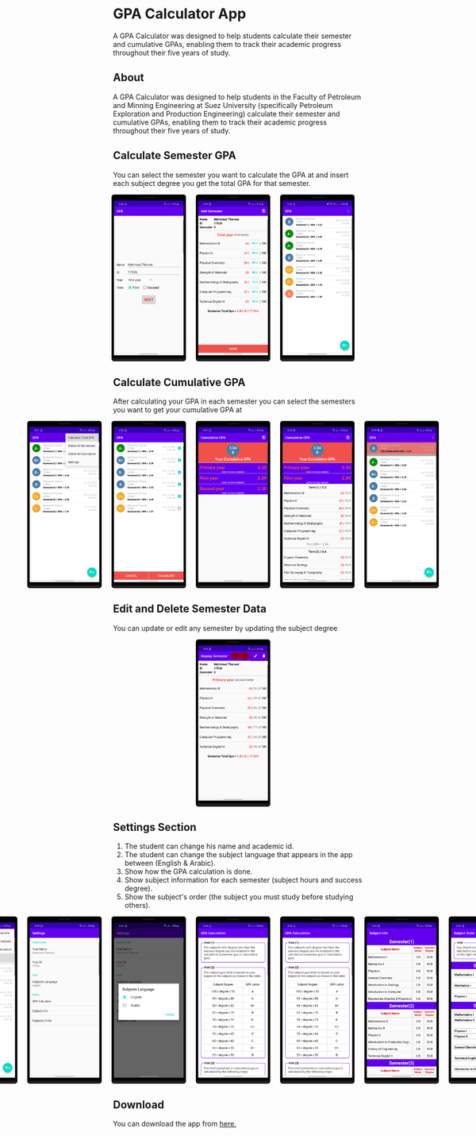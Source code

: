# GPA Calculator App
A GPA Calculator was designed to help students calculate their semester and cumulative GPAs, enabling them to track their academic progress throughout their five years of study.


## About
A GPA Calculator was designed to help students in the Faculty of Petroleum and Minning Engineering at Suez University (specifically Petroleum Exploration and Production Engineering) calculate their semester and cumulative GPAs, enabling them to track their academic progress throughout their five years of study.


## Calculate Semester GPA
You can select the semester you want to calculate the GPA at and insert each subject degree you get the total GPA for that semester.

<div style="display: flex; justify-content: center;">
  <img src="screenshots/select_semester.png" alt="Select Semester" width="150" style="margin-right: 20px;" />
  <img src="screenshots/insert_subject_degrees.png" alt="Insert Subject Degrees" width="150" style="margin-right: 20px;" />
  <img src="screenshots/semester_items_preview.png" alt="Semesters Items Preview" width="150" style="margin-right: 20px;" />
</div>


## Calculate Cumulative GPA
After calculating your GPA in each semester you can select the semesters you want to get your cumulative GPA at

<div style="display: flex; justify-content: center;">
  <img src="screenshots/how_to_calculate_cumulative.png" alt="Calculate Cumulative GPA" width="150" style="margin-right: 20px;" />
  <img src="screenshots/select_semesters_to_calculate _cumulative.png" alt="Select Semester" width="150" style="margin-right: 20px;" />
  <img src="screenshots/cumulative_gpa_preview.png" alt="Cumulative GPA Preview" width="150" style="margin-right: 20px;" />
  <img src="screenshots/cumulative_gpa_preview_details.png" alt="Cumulative GPA Preview with Details" width="150" style="margin-right: 20px;" />
  <img src="screenshots/cumulative_items_preview.png" alt="Cumulative GPA Item Preview" width="150" style="margin-right: 20px;" />
</div>


## Edit and Delete Semester Data
You can update or edit any semester by updating the subject degree

<div style="display: flex; justify-content: center;">
  <img src="screenshots/edit_semester_data.png" width="150" style="margin-right: 20px;" />
</div>


## Settings Section
1. The student can change his name and academic id.
2. The student can change the subject language that appears in the app between (English & Arabic).
3. Show how the GPA calculation is done.
4. Show subject information for each semester (subject hours and success degree).
5. Show the subject's order (the subject you must study before studying others).

<div style="display: flex; justify-content: center;">
  <img src="screenshots/how_to_open_settings.png" alt="Open Settings" width="150" style="margin-right: 20px;" />
  <img src="screenshots/settings_preview.png" alt="Settings Preview" width="150" style="margin-right: 20px;" />
  <img src="screenshots/change subject language.png" alt="Change Subject Language" width="150" style="margin-right: 20px;" />
  <img src="screenshots/gpa_calculation.png" alt="GPA Calculation Preview" width="150" style="margin-right: 20px;" />
  <img src="screenshots/gpa_calculation.png" alt="GPA Calculation Preview2" width="150" style="margin-right: 20px;" />
  <img src="screenshots/subjects informations.png" alt="Subjects Informations Preview" width="150" style="margin-right: 20px;" />
  <img src="screenshots/subjects order.png" alt="Subjects Order Preview" width="150" style="margin-right: 20px;" />
</div>


## Download
You can download the app from [here.](https://raw.githubusercontent.com/m-tharwat262/PetroleumProduction/master/apk/gpa_calculator_apk.apk)

